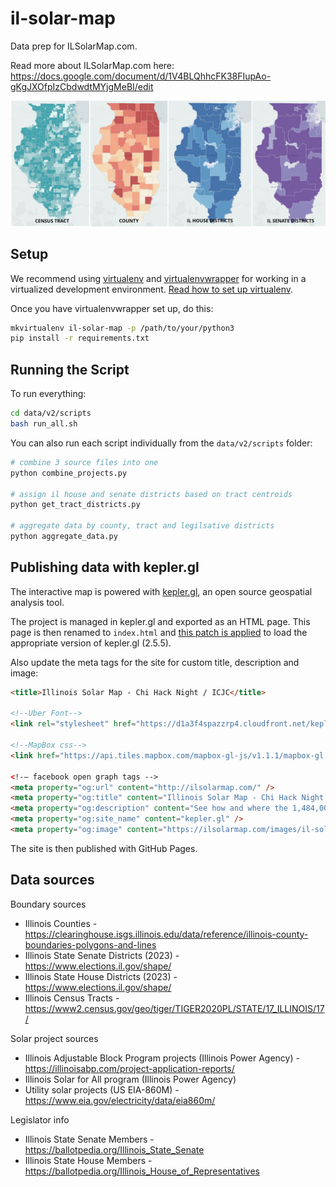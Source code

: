# il-solar-map

Data prep for ILSolarMap.com. 

Read more about ILSolarMap.com here: https://docs.google.com/document/d/1V4BLQhhcFK38FIupAo-gKgJXOfpIzCbdwdtMYjgMeBI/edit

![IlSolarMap.com](images/il-solar-map-x4.jpg)

## Setup
We recommend using [virtualenv](http://virtualenv.readthedocs.org/en/latest/virtualenv.html) and [virtualenvwrapper](http://virtualenvwrapper.readthedocs.org/en/latest/install.html) for working in a virtualized development environment. [Read how to set up virtualenv](http://docs.python-guide.org/en/latest/dev/virtualenvs/).

Once you have virtualenvwrapper set up, do this:

```bash
mkvirtualenv il-solar-map -p /path/to/your/python3
pip install -r requirements.txt
```

## Running the Script

To run everything:

```bash
cd data/v2/scripts
bash run_all.sh
```

You can also run each script individually from the `data/v2/scripts` folder:

```bash
# combine 3 source files into one
python combine_projects.py

# assign il house and senate districts based on tract centroids
python get_tract_districts.py

# aggregate data by county, tract and legilsative districts
python aggregate_data.py
```

## Publishing data with kepler.gl

The interactive map is powered with [kepler.gl](https://kepler.gl/), an open source geospatial analysis tool.

The project is managed in kepler.gl and exported as an HTML page. This page is then renamed to `index.html` and [this patch is applied](https://github.com/keplergl/kepler.gl/pull/2292/files#r1268629776) to load the appropriate version of kepler.gl (2.5.5).

Also update the meta tags for the site for custom title, description and image:

```html
<title>Illinois Solar Map - Chi Hack Night / ICJC</title>

<!--Uber Font-->
<link rel="stylesheet" href="https://d1a3f4spazzrp4.cloudfront.net/kepler.gl/uber-fonts/4.0.0/superfine.css">

<!--MapBox css-->
<link href="https://api.tiles.mapbox.com/mapbox-gl-js/v1.1.1/mapbox-gl.css" rel="stylesheet">

<!-— facebook open graph tags -->
<meta property="og:url" content="http://ilsolarmap.com/" />
<meta property="og:title" content="Illinois Solar Map - Chi Hack Night / ICJC" />
<meta property="og:description" content="See how and where the 1,484,000 kilowatts of solar have been installed by zip code in the State of Illinois" />
<meta property="og:site_name" content="kepler.gl" />
<meta property="og:image" content="https://ilsolarmap.com/images/il-solar-map-x4.jpg" />
```

The site is then published with GitHub Pages.

## Data sources

Boundary sources

* Illinois Counties - https://clearinghouse.isgs.illinois.edu/data/reference/illinois-county-boundaries-polygons-and-lines
* Illinois State Senate Districts (2023) - https://www.elections.il.gov/shape/
* Illinois State House Districts (2023) - https://www.elections.il.gov/shape/
* Illinois Census Tracts - https://www2.census.gov/geo/tiger/TIGER2020PL/STATE/17_ILLINOIS/17/

Solar project sources

* Illinois Adjustable Block Program projects (Illinois Power Agency) - https://illinoisabp.com/project-application-reports/
* Illinois Solar for All program (Illinois Power Agency)
* Utility solar projects (US EIA-860M) - https://www.eia.gov/electricity/data/eia860m/

Legislator info

* Illinois State Senate Members - https://ballotpedia.org/Illinois_State_Senate
* Illinois State House Members - https://ballotpedia.org/Illinois_House_of_Representatives